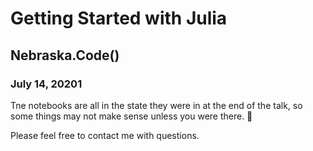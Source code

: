 # Getting Started with Julia

## Nebraska.Code()

### July 14, 20201

Tne notebooks are all in the state they were in at the end of the talk, so some things may not make sense unless you were there. 🙂

Please feel free to contact me with questions.

